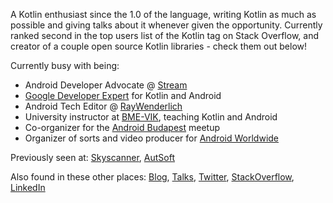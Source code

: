 A Kotlin enthusiast since the 1.0 of the language, writing Kotlin as much as possible and giving talks about it whenever given the opportunity. Currently ranked second in the top users list of the Kotlin tag on Stack Overflow, and creator of a couple open source Kotlin libraries - check them out below!

Currently busy with being:

- Android Developer Advocate @ [Stream](https://github.com/GetStream)
- [Google Developer Expert](https://developers.google.com/community/experts/directory/profile/profile-marton-braun) for Kotlin and Android
- Android Tech Editor @ [RayWenderlich](http://raywenderlich.com/)
- University instructor at [BME-VIK](https://www.vik.bme.hu/), teaching Kotlin and Android
- Co-organizer for the [Android Budapest](https://www.meetup.com/Android-Budapest/) meetup
- Organizer of sorts and video producer for [Android Worldwide](https://android-worldwide.com/)

Previously seen at: [Skyscanner](https://github.com/Skyscanner),  [AutSoft](https://github.com/AutSoft)

Also found in these other places: [Blog](https://zsmb.co/), [Talks](https://zsmb.co/talks/), [Twitter](https://twitter.com/zsmb13), [StackOverflow](https://stackoverflow.com/users/4465208/zsmb13), [LinkedIn](https://www.linkedin.com/in/zsmb13/)
